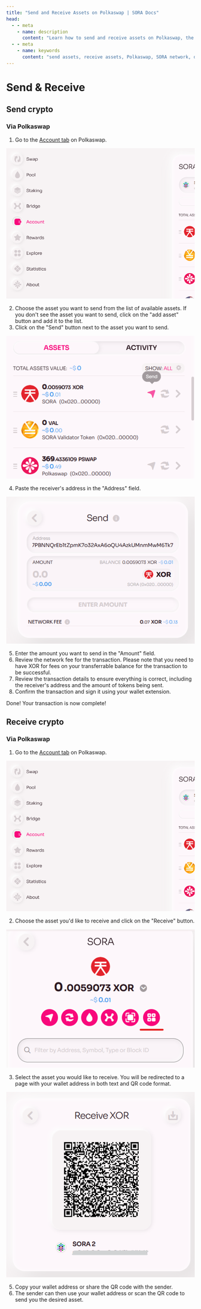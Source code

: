 ```yaml
---
title: "Send and Receive Assets on Polkaswap | SORA Docs"
head:
  - - meta
    - name: description
      content: "Learn how to send and receive assets on Polkaswap, the decentralized exchange of the SORA network. Discover the step-by-step process to transfer assets securely between wallets, explore the available options for asset selection and transaction fees, and ensure smooth and efficient asset transfers on Polkaswap."
  - - meta
    - name: keywords
      content: "send assets, receive assets, Polkaswap, SORA network, decentralized exchange, asset transfers, transaction fees"
---
```


# Send & Receive

## Send crypto

### Via Polkaswap

1. Go to the [Account tab](https://polkaswap.io/#/wallet) on Polkaswap.

![](.gitbook/assets/account-tab.png)

2. Choose the asset you want to send from the list of available assets. If you don't see the asset you want to send, click on the "add asset" button and add it to the list.
3. Click on the "Send" button next to the asset you want to send.

![](.gitbook/assets/polkaswap-send.png)

4. Paste the receiver's address in the "Address" field.

![](.gitbook/assets/polkaswap-send-address.png)

5. Enter the amount you want to send in the "Amount" field.
6. Review the network fee for the transaction. Please note that you need to have XOR for fees on your transferrable balance for the transaction to be successful.
7. Review the transaction details to ensure everything is correct, including the receiver's address and the amount of tokens being sent.
8. Confirm the transaction and sign it using your wallet extension.

Done! Your transaction is now complete!

## Receive crypto

### Via Polkaswap

1. Go to the [Account tab](https://polkaswap.io/#/wallet) on Polkaswap.

![](.gitbook/assets/account-tab.png)

2. Choose the asset you'd like to receive and click on the "Receive" button.

![](.gitbook/assets/polkaswap-receive-qr-code-button.png)

3. Select the asset you would like to receive. You will be redirected to a page with your wallet address in both text and QR code format.

![](.gitbook/assets/polkaswap-receive-qr-code.png)

5. Copy your wallet address or share the QR code with the sender.
6. The sender can then use your wallet address or scan the QR code to send you the desired asset.
